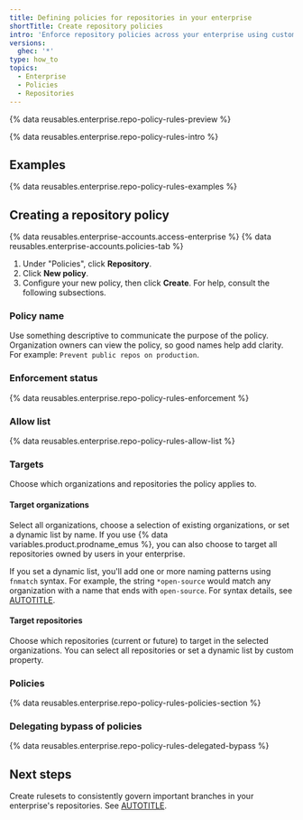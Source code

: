 ```yaml
---
title: Defining policies for repositories in your enterprise
shortTitle: Create repository policies
intro: 'Enforce repository policies across your enterprise using custom properties and targeting rules.'
versions:
  ghec: '*'
type: how_to
topics:
  - Enterprise
  - Policies
  - Repositories
---
```


{% data reusables.enterprise.repo-policy-rules-preview %}

{% data reusables.enterprise.repo-policy-rules-intro %}

## Examples

{% data reusables.enterprise.repo-policy-rules-examples %}

## Creating a repository policy

{% data reusables.enterprise-accounts.access-enterprise %}
{% data reusables.enterprise-accounts.policies-tab %}
1. Under "Policies", click **Repository**.
1. Click **New policy**.
1. Configure your new policy, then click **Create**. For help, consult the following subsections.

### Policy name

Use something descriptive to communicate the purpose of the policy. Organization owners can view the policy, so good names help add clarity. For example: `Prevent public repos on production`.

### Enforcement status

{% data reusables.enterprise.repo-policy-rules-enforcement %}

### Allow list

{% data reusables.enterprise.repo-policy-rules-allow-list %}

### Targets

Choose which organizations and repositories the policy applies to.

#### Target organizations

Select all organizations, choose a selection of existing organizations, or set a dynamic list by name. If you use {% data variables.product.prodname_emus %}, you can also choose to target all repositories owned by users in your enterprise.

If you set a dynamic list, you'll add one or more naming patterns using `fnmatch` syntax. For example, the string `*open-source` would match any organization with a name that ends with `open-source`. For syntax details, see [AUTOTITLE](/repositories/configuring-branches-and-merges-in-your-repository/managing-rulesets/creating-rulesets-for-a-repository#using-fnmatch-syntax).

#### Target repositories

Choose which repositories (current or future) to target in the selected organizations. You can select all repositories or set a dynamic list by custom property.

### Policies

{% data reusables.enterprise.repo-policy-rules-policies-section %}

### Delegating bypass of policies

{% data reusables.enterprise.repo-policy-rules-delegated-bypass %}

## Next steps

Create rulesets to consistently govern important branches in your enterprise's repositories. See [AUTOTITLE](/enterprise-onboarding/govern-people-and-repositories/protect-branches).
